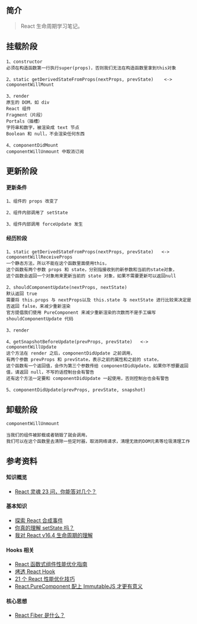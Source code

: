## 简介

> React 生命周期学习笔记。

## 挂载阶段

```
1、constructor
必须在构造函数第一行执行super(props)，否则我们无法在构造函数里拿到this对象

2、static getDerivedStateFromProps(nextProps, prevState)    <->   componentWillMount

3、render
原生的 DOM，如 div
React 组件
Fragment（片段）
Portals（插槽）
字符串和数字，被渲染成 text 节点
Boolean 和 null，不会渲染任何东西

4、componentDidMount
componentWillUnmount 中取消订阅
```

## 更新阶段

#### 更新条件

```
1、组件的 props 改变了

2、组件内部调用了 setState

3、组件内部调用 forceUpdate 发生
```

#### 经历阶段

```
1、static getDerivedStateFromProps(nextProps, prevState)   <->  componentWillReceiveProps
一个静态方法，所以不能在这个函数里面使用this，
这个函数有两个参数 props 和 state，分别指接收到的新参数和当前的state对象，
这个函数会返回一个对象用来更新当前的 state 对象，如果不需要更新可以返回null

2、shouldComponentUpdate(nextProps, nextState)
默认返回 true
需要将 this.props 与 nextProps以及 this.state 与 nextState 进行比较来决定是否返回 false，来减少重新渲染
官方提倡我们使用 PureComponent 来减少重新渲染的次数而不是手工编写 shouldComponentUpdate 代码

3、render

4、getSnapshotBeforeUpdate(prevProps, prevState)   <->  componentWillUpdate
这个方法在 render 之后，componentDidUpdate 之前调用，
有两个参数 prevProps 和 prevState，表示之前的属性和之前的 state，
这个函数有一个返回值，会作为第三个参数传给 componentDidUpdate，如果你不想要返回值，请返回 null，不写的话控制台会有警告
还有这个方法一定要和 componentDidUpdate 一起使用，否则控制台也会有警告

5、componentDidUpdate(prevProps, prevState, snapshot)
```

## 卸载阶段

```
componentWillUnmount

当我们的组件被卸载或者销毁了就会调用，
我们可以在这个函数里去清除一些定时器，取消网络请求，清理无效的DOM元素等垃圾清理工作
```

## 参考资料

#### 知识概览

- [React 灵魂 23 问，你能答对几个？](https://zhuanlan.zhihu.com/p/304213203)

#### 基本知识

- [探索 React 合成事件](https://juejin.cn/post/6897911576053940231)
- [你真的理解 setState 吗？](https://juejin.cn/post/6844903636749778958#heading-5)
- [我对 React v16.4 生命周期的理解](https://juejin.cn/post/6844903655372488712)

#### Hooks 相关

- [React 函数式组件性能优化指南](https://zhuanlan.zhihu.com/p/137302815)
- [烤透 React Hook](https://juejin.cn/post/6867745889184972814)
- [21 个 React 性能优化技巧](https://www.infoq.cn/article/KVE8xtRs-uPphptq5LUz)
- [React.PureComponent 配上 ImmutableJS 才更有意义](https://juejin.cn/post/6844903501592526855)

#### 核心思想

- [React Fiber 是什么？](https://github.com/WangYuLue/react-in-deep/blob/main/02.React%20Fiber%20%E6%98%AF%E4%BB%80%E4%B9%88%EF%BC%9F.md)
